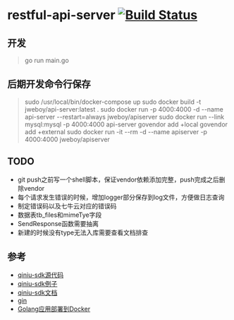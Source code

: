 # restful-api-server [![Build Status](https://travis-ci.org/jweboy/restfult-api-server.svg?branch=master)](https://travis-ci.org/jweboy/restfult-api-server)

## 开发
> go run main.go

## 后期开发命令行保存
> sudo /usr/local/bin/docker-compose up
> sudo docker build -t jweboy/api-server:latest .
> sudo docker run -p 4000:4000 -d --name api-server --restart=always jweboy/apiserver
> sudo docker run --link mysql:mysql -p 4000:4000 api-server
> govendor add +local
> govendor add +external
> sudo docker run -it --rm -d --name apiserver -p 4000:4000 jweboy/apiserver

## TODO

- git push之前写一个shell脚本，保证vendor依赖添加完整，push完成之后删除vendor
- 每个请求发生错误的时候，增加logger部分保存到log文件，方便做日志查询
- 制定错误码以及七牛云对应的错误码
- 数据表tb_files和mimeTye字段
- SendResponse函数需要抽离
- 新建的时候没有type无法入库需要查看文档排查

## 参考
- [qiniu-sdk源代码](https://github.com/qiniu/api.v7/blob/master/storage/form_upload.go)
- [qiniu-sdk例子](https://github.com/qiniu/api.v7/blob/master/examples/form_upload_simple.go)
- [qiniu-sdk文档](https://developer.qiniu.com/kodo/sdk/1289/nodejs#server-upload)
- [gin](https://github.com/gin-gonic/gin)
- [Golang应用部署到Docker](https://segmentfault.com/a/1190000013960558#articleHeader3)